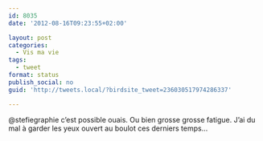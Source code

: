 ```yaml
---
id: 8035
date: '2012-08-16T09:23:55+02:00'

layout: post
categories:
  - Vis ma vie
tags:
  - tweet
format: status
publish_social: no
guid: 'http://tweets.local/?birdsite_tweet=236030517974286337'

---
```


@stefiegraphie c’est possible ouais. Ou bien grosse grosse fatigue. J’ai du mal à garder les yeux ouvert au boulot ces derniers temps…